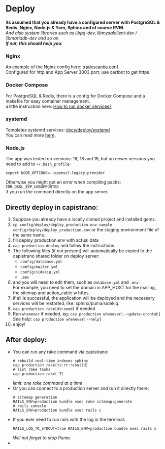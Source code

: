
# Deploy
**Its assumed that you already have a configured server with PostgreSQL & Redis, Nginx, Node.js & Yarn, Sphinx and of course RVM.**  
*And also system libraries such as libpq-dev, libmysqlclient-dev / libmariadb-dev and so on.*  
***If not, this should help you:***

### Nginx
An example of the Nginx config here: [tradescantia.conf](nginx/tradescantia.conf)  
Configured for http and App Server 3003 port, use certbot to get https.

### Docker Compose
For PostgreSQL & Redis, there is a config for Docker Compose and a makefile for easy container management.  
a little instruction here: [How to run docker services?](docker/docker.md)

### systemd
Templates systemd services: [docs/deploy/systemd](systemd/)  
You can read more [here](systemd/systemd.md).

### Node.js
The app was tested on versions: 16, 18 and 19, but on newer versions you need to add to `~/.bash_profile`:
```
export NODE_OPTIONS=--openssl-legacy-provider
```
Otherwise you might get an error when compiling packs: `ERR_OSSL_EVP_UNSUPPORTED`  
if you run the command directly on the app server.

## Directly deploy in capistrano:
1. Suppose you already have a locally cloned project and installed gems.
2. `cp config/deploy/deploy_production.env.sample config/deploy/deploy_production.env` or the staging environment file of the same name.
3. fill deploy_production.env with actual data
4. `cap production deploy` and follow the instructions
5. The following files (if not present) will automatically be copied to the capistrano shared folder on deploy server:
    - `config/database.yml`
    - `config/mailer.yml`
    - `config/sidekiq.yml`
    - `.env`
6. and you will need to edit them, such as `database.yml` and `.env`  
   For example, you need to set the domain in APP_HOST for the mailing, the sitemap and action_cable w https.
7. if all is successful, the application will be deployed and the necessary services will be restarted, like: sphinx/puma/sidekiq.
8. `cap production rake[db:seed]` if needed
9. Run `whenever` if needed, eg: `cap production whenever[--update-crontab]`
   See help: `cap production whenever[--help]`
10. enjoy!

## After deploy:
- You can run any rake command via capistrano:
    ```
    # rebuild real-time indexes sphinx
    cap production rake[ts:rt:rebuild]
    # list rake tasks
    cap production rake[-T]
    ```
  *limit: one rake command at a time*
- Or you can connect to a production server and run it directly there:
    ```
    # sitemap generation
    RAILS_ENV=production bundle exec rake sitemap:generate
    # rails console
    RAILS_ENV=production bundle exec rails c
    ```
- If you ever need to run rails with the log in the terminal:
    ```
    RAILS_LOG_TO_STDOUT=true RAILS_ENV=production bundle exec rails s
    ```
    *Will not forget to stop Puma.*
- 